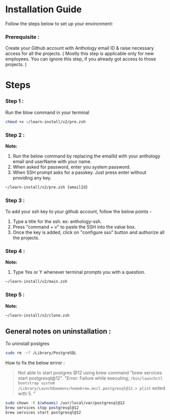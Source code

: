 # Installation Guide

Follow the steps below to set up your environment:

### Prerequisite :
Create your Github account with Anthology email ID & raise necessary access for all the projects.
( Mostly this step is applicable only for new employees. You can ignore this step, if you already got access to those projects. )

# Steps

### Step 1 :
Run the blow command in your terminal
```bash
chmod +x ~/learn-install/v2/pre.zsh
```

### Step 2 :
**Note:**
1. Run the below command by replacing the emailId with your anthology email and userName with your name.
2. When asked for password, enter you system password.
3. When SSH prompt asks for a passkey. Just press enter without providing any key.

```bash 
~/learn-install/v2/pre.zsh {emailId}
```

### Step 3 :
To add your ssh key to your github account, follow the below points -
1. Type a title for the ssh. ex: anthology-ssh.
2. Press "command + v" to paste the SSH into the value box.
3. Once the key is added, click on "configure sso" button and authorize all the projects.

### Step 4 :
**Note:**
1. Type Yes or Y whenever terminal prompts you with a question.

```bash
~/learn-install/v2/main.zsh
```

### Step 5 :
**Note:**
```bash
~/learn-install/v2/clone.zsh
```

## General notes on uninstallation :
To uninstall postgres

```bash
sudo rm -rf /Library/PostgreSQL
```

How to fix the below errror :

> Not able to start postgres @12 using brew command "brew services start postgresql@12".
> "Error: Failure while executing; `/bin/launchctl bootstrap system /Library/LaunchDaemons/homebrew.mxcl.postgresql@12.> plist` exited with 5. "

```bash
sudo chown -R $(whoami) /usr/local/var/postgresql@12
brew services stop postgresql@12
brew services start postgresql@12
```

